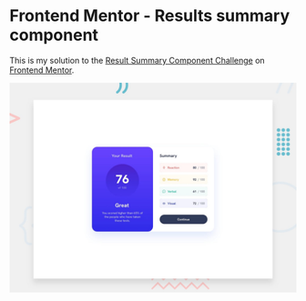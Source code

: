# Frontend Mentor - Results summary component

This is my solution to the [Result Summary Component Challenge](https://www.frontendmentor.io/challenges/results-summary-component-CE_K6s0maV) on [Frontend Mentor](https://www.frontendmentor.io).



![Design preview for the Results summary component coding challenge](./design/desktop-preview.jpg)
